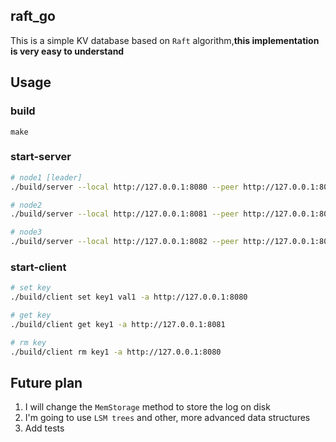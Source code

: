 ## raft_go

This is a simple KV database based on `Raft` algorithm,**this implementation is very easy to understand**

## Usage

### build
```
make
```

### start-server
```sh
# node1 [leader]
./build/server --local http://127.0.0.1:8080 --peer http://127.0.0.1:8081 --peer http://127.0.0.1:8082

# node2
./build/server --local http://127.0.0.1:8081 --peer http://127.0.0.1:8082 --peer http://127.0.0.1:8080

# node3
./build/server --local http://127.0.0.1:8082 --peer http://127.0.0.1:8081 --peer http://127.0.0.1:8080
```

### start-client
```sh
# set key
./build/client set key1 val1 -a http://127.0.0.1:8080

# get key
./build/client get key1 -a http://127.0.0.1:8081

# rm key
./build/client rm key1 -a http://127.0.0.1:8080

```

## Future plan
1. I will change the `MemStorage` method to store the log on disk
2. I'm going to use `LSM trees` and other, more advanced data structures
3. Add tests